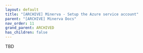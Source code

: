 ```yaml
---
layout: default
title: "[ARCHIVE] Minerva - Setup the Azure service account"
parent: "[ARCHIVE] Minerva Docs"
nav_order: 11
grand_parent: ARCHIVED
has_children: false
---
```


TBD